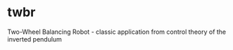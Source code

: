 # twbr

Two-Wheel Balancing Robot - classic application from control theory of the inverted pendulum
